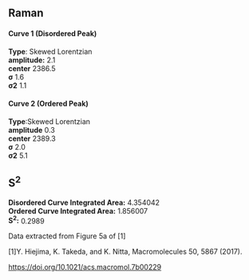 ## Raman

#### Curve 1 (Disordered Peak)
**Type**: Skewed Lorentzian\
**amplitude:** 2.1\
**center** 2386.5\
**σ** 1.6\
**σ2** 1.1


#### Curve 2 (Ordered Peak)
**Type**:Skewed Lorentzian\
**amplitude** 0.3\
**center** 2389.3\
**σ** 2.0\
**σ2** 5.1


## S<sup>2</sup>
**Disordered Curve Integrated Area:** 4.354042\
**Ordered Curve Integrated Area:** 1.856007\
**S<sup>2</sup>:** 0.2989










Data extracted from Figure 5a of [1]


[1]Y. Hiejima, K. Takeda, and K. Nitta, Macromolecules 50, 5867 (2017).



https://doi.org/10.1021/acs.macromol.7b00229
